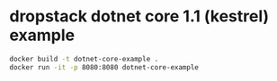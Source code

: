 # dropstack dotnet core 1.1 (kestrel) example

```bash
docker build -t dotnet-core-example .
docker run -it -p 8080:8080 dotnet-core-example
```
